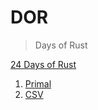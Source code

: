 # DOR

> Days of Rust

[24 Days of Rust](https://zsiciarz.github.io/24daysofrust/index.html)

1. [Primal](primal)
2. [CSV](csv)
